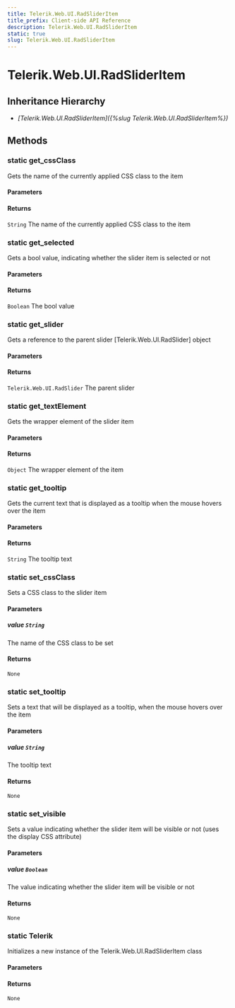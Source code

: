 ```yaml
---
title: Telerik.Web.UI.RadSliderItem
title_prefix: Client-side API Reference
description: Telerik.Web.UI.RadSliderItem
static: true
slug: Telerik.Web.UI.RadSliderItem
---
```


# Telerik.Web.UI.RadSliderItem  

## Inheritance Hierarchy

* *[Telerik.Web.UI.RadSliderItem]({%slug Telerik.Web.UI.RadSliderItem%})*


## Methods

### static get_cssClass

Gets the name of the currently applied CSS class to the item

#### Parameters

#### Returns

`String` The name of the currently applied CSS class to the item

### static get_selected

Gets a bool value, indicating whether the slider item is selected or not

#### Parameters

#### Returns

`Boolean` The bool value

### static get_slider

Gets a reference to the parent slider [Telerik.Web.UI.RadSlider] object

#### Parameters

#### Returns

`Telerik.Web.UI.RadSlider` The parent slider

### static get_textElement

Gets the wrapper element of the slider item

#### Parameters

#### Returns

`Object` The wrapper element of the item

### static get_tooltip

Gets the current text that is displayed as a tooltip when the mouse hovers over the item

#### Parameters

#### Returns

`String` The tooltip text

### static set_cssClass

Sets a CSS class to the slider item

#### Parameters

##### value `String`

The name of the CSS class to be set

#### Returns

`None` 

### static set_tooltip

Sets a text that will be displayed as a tooltip, when the mouse hovers over the item

#### Parameters

##### value `String`

The tooltip text

#### Returns

`None` 

### static set_visible

Sets a value indicating whether the slider item will be visible or not (uses the display CSS attribute)

#### Parameters

##### value `Boolean`

The value indicating whether the slider item will be visible or not

#### Returns

`None` 


### static Telerik

Initializes a new instance of the Telerik.Web.UI.RadSliderItem class

#### Parameters

#### Returns

`None` 


